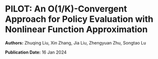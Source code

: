 # PILOT: An O(1/K)-Convergent Approach for Policy Evaluation with Nonlinear Function Approximation

**Authors:** Zhuqing Liu, Xin Zhang, Jia Liu, Zhengyuan Zhu, Songtao Lu

**Publication Date:** 16 Jan 2024

